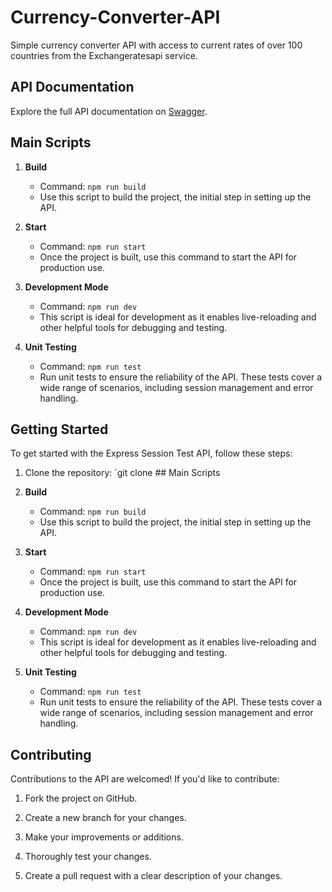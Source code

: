 # Currency-Converter-API

Simple currency converter API with access to current rates of over 100 countries from the Exchangeratesapi service.

## API Documentation

Explore the full API documentation on [Swagger](localhost:5000/docs).

## Main Scripts

1. **Build**

   - Command: `npm run build`
   - Use this script to build the project, the initial step in setting up the API.

2. **Start**

   - Command: `npm run start`
   - Once the project is built, use this command to start the API for production use.

3. **Development Mode**

   - Command: `npm run dev`
   - This script is ideal for development as it enables live-reloading and other helpful tools for debugging and testing.

4. **Unit Testing**
   - Command: `npm run test`
   - Run unit tests to ensure the reliability of the API. These tests cover a wide range of scenarios, including session management and error handling.

## Getting Started

To get started with the Express Session Test API, follow these steps:

1. Clone the repository: `git clone ## Main Scripts

1. **Build**

   - Command: `npm run build`
   - Use this script to build the project, the initial step in setting up the API.

1. **Start**

   - Command: `npm run start`
   - Once the project is built, use this command to start the API for production use.

1. **Development Mode**

   - Command: `npm run dev`
   - This script is ideal for development as it enables live-reloading and other helpful tools for debugging and testing.

1. **Unit Testing**
   - Command: `npm run test`
   - Run unit tests to ensure the reliability of the API. These tests cover a wide range of scenarios, including session management and error handling.

## Contributing

Contributions to the API are welcomed! If you'd like to contribute:

1. Fork the project on GitHub.

2. Create a new branch for your changes.

3. Make your improvements or additions.

4. Thoroughly test your changes.

5. Create a pull request with a clear description of your changes.

